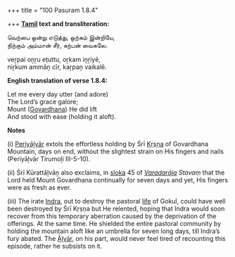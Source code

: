 +++
title = "100 Pasuram 1.8.4"

+++
**[Tamil](/definition/tamil#history "show Tamil definitions") text and transliteration:**

வெற்பை ஒன்று எடுத்து, ஒற்கம் இன்றியே,  
நிற்கும் அம்மான் சீர், கற்பன் வைகலே.

veṟpai oṉṟu eṭuttu, oṟkam iṉṟiyē,  
niṟkum ammāṉ cīr, kaṟpaṉ vaikalē.

**English translation of verse 1.8.4:**

Let me every day utter (and adore)  
The Lord’s grace galore;  
Mount ([Govardhana](/definition/govardhana#vaishnavism "show Govardhana definitions")) He did lift  
And stood with ease (holding it aloft).

**Notes**

\(i\) [Periyāḻvār](/definition/periyaḻvar#history "show Periyāḻvār definitions") extols the effortless holding by Śrī [Kṛṣṇa](/definition/krishna#vaishnavism "show Kṛṣṇa definitions") of Govardhana Mountain, days on end, without the slightest strain on His fingers and nails (Periyāḻvār Tirumoḻi III-5-10).

\(ii\) Śrī Kūrattāḻvāṉ also exclaims, in [sloka](/definition/sloka#vaishnavism "show sloka definitions") 45 of *[Varadarāja](/definition/varadaraja#history "show Varadarāja definitions") Stavaṃ* that the Lord held Mount Govardhana continually for seven days and yet, His fingers were as fresh as ever.

\(iii\) The irate [Indra](/definition/indra#vaishnavism "show Indra definitions"), out to destroy the pastoral [life](/definition/life#history "show life definitions") of Gokul, could have well been destroyed by Śrī Kṛṣṇa but He relented, hoping that Indra would soon recover from this temporary aberration caused by the deprivation of the offerings. At the same time. He shielded the entire pastoral community by holding the mountain aloft like an umbrella for seven long days, till Indra’s fury abated. The [Āḻvār](/definition/aḻvar#vaishnavism "show Āḻvār definitions"), on his part, would never feel tired of recounting this episode, rather he subsists on it.


